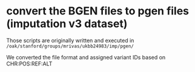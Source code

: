 # convert the BGEN files to pgen files (imputation v3 dataset)

Those scripts are originally written and executed in 
`/oak/stanford/groups/mrivas/ukbb24983/imp/pgen/`

We converted the file format and assigned variant IDs based on CHR:POS:REF:ALT

